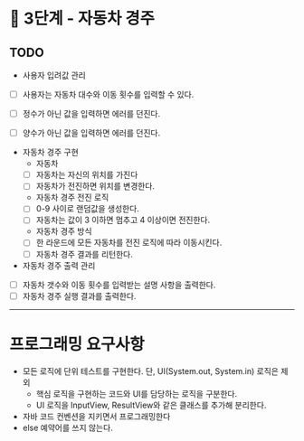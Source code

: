 # 🚀 3단계 - 자동차 경주

## TODO
* 사용자 입려값 관리
* [ ] 사용자는 자동차 대수와 이동 횟수를 입력할 수 있다.
* [ ] 정수가 아닌 값을 입력하면 에러를 던진다.
* [ ] 양수가 아닌 값을 입력하면 에러를 던진다.


* 자동차 경주 구현
  * 자동차
  * [ ] 자동차는 자신의 위치를 가진다
  * [ ] 자동차가 전진하면 위치를 변경한다.

  * 자동차 경주 전진 로직
  * [ ] 0-9 사이로 랜덤값을 생성한다.
  * [ ] 자동차는 값이 3 이하면 멈추고 4 이상이면 전진한다.
  
  * 자동차 경주 방식
  * [ ] 한 라운드에 모든 자동차를 전진 로직에 따라 이동시킨다.
  * [ ] 자동차 경주 결과를 리턴한다.

* 자동차 경주 출력 관리
* [ ] 자동차 갯수와 이동 횟수를 입력받는 설명 사항을 출력한다.
* [ ] 자동차 경주 실행 결과를 출력한다.

---

# 프로그래밍 요구사항 
* 모든 로직에 단위 테스트를 구현한다. 단, UI(System.out, System.in) 로직은 제외
  * 핵심 로직을 구현하는 코드와 UI를 담당하는 로직을 구분한다. 
  * UI 로직을 InputView, ResultView와 같은 클래스를 추가해 분리한다.
* 자바 코드 컨벤션을 지키면서 프로그래밍한다
* else 예약어를 쓰지 않는다.